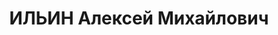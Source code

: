 ---
title: ИЛЬИН Алексей Михайлович
description: "1899 г.р., русский, урож. ст. У-Быстрянской, соц. происхождение из рабочих,\
  \ образованиие низшее, член ВКП(б), зам. редактора газеты \"Колхозное знамя\", прож.\
  \ ст.Константиновская. \n  Арестован 24.06.1937г. КО УНКВД по АЧК за участие в троцкистско-зиновьевской\
  \ контрреволюционной организации. \n  Осужден 15.12.1937г. ВК Верховного суда СССР\
  \ по ст.58-7-8-11 УК РСФСР к расстрелу. Приговор приведён в исполнение 15.12.1937г.\
  \ в г.Ростове-на-Дону. 23.07.1957г. ВК Верховного суда СССР дело в отношении Ильина\
  \ А.М, производством прекращено, за отсутствием состава преступления."
---